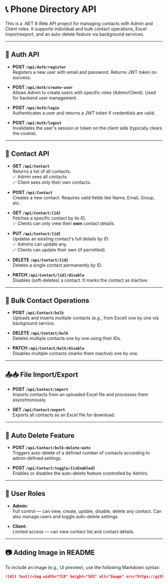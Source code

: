 # 📞 Phone Directory API

This is a .NET 8 Web API project for managing contacts with Admin and Client roles. It supports individual and bulk contact operations, Excel import/export, and an auto-delete feature via background services.

---

## 🔐 Auth API

- **POST `/api/Auth/register`**  
  Registers a new user with email and password. Returns JWT token on success.

- **POST `/api/Auth/create-user`**  
  Allows Admin to create users with specific roles (Admin/Client). Used for backend user management.

- **POST `/api/Auth/login`**  
  Authenticates a user and returns a JWT token if credentials are valid.

- **POST `/api/Auth/logout`**  
  Invalidates the user's session or token on the client side (typically clears the cookie).

---

## 📇 Contact API

- **GET `/api/Contact`**  
  Returns a list of all contacts.  
  ✅ Admin sees all contacts.  
  ✅ Client sees only their own contacts.

- **POST `/api/Contact`**  
  Creates a new contact. Requires valid fields like Name, Email, Group, etc.

- **GET `/api/Contact/{id}`**  
  Fetches a specific contact by its ID.  
  ✅ Clients can only view their **own** contact details.

- **PUT `/api/Contact/{id}`**  
  Updates an existing contact's full details by ID.  
  ✅ Admins can update any.  
  ✅ Clients can update their own (if permitted).

- **DELETE `/api/Contact/{id}`**  
  Deletes a single contact permanently by ID.

- **PATCH `/api/Contact/{id}/disable`**  
  Disables (soft-deletes) a contact. It marks the contact as inactive.

---

## 📁 Bulk Contact Operations

- **POST `/api/Contact/bulk`**  
  Uploads and inserts multiple contacts (e.g., from Excel) one by one via background service.

- **DELETE `/api/Contact/bulk`**  
  Deletes multiple contacts one by one using their IDs.

- **PATCH `/api/Contact/bulk/disable`**  
  Disables multiple contacts (marks them inactive) one by one.

---

## 📤📥 File Import/Export

- **POST `/api/Contact/import`**  
  Imports contacts from an uploaded Excel file and processes them asynchronously.

- **GET `/api/Contact/export`**  
  Exports all contacts as an Excel file for download.

---

## 🔄 Auto Delete Feature

- **POST `/api/Contact/bulk-delete-auto`**  
  Triggers auto-delete of a defined number of contacts according to admin-defined settings.

- **POST `/api/Contact/toggle/{isEnabled}`**  
  Enables or disables the auto-delete feature (controlled by Admin).

---

## 👥 User Roles

- **Admin:**  
  Full control — can view, create, update, disable, delete any contact. Can also manage users and toggle auto-delete settings.

- **Client:**  
  Limited access — can view  contact list and contact details.

---

## 📷 Adding Image in README

To include an image (e.g., UI preview), use the following Markdown syntax:

```markdown
![Alt Text](<img width="728" height="503" alt="Image" src="https://github.com/user-attachments/assets/fd8f877a-45d7-4edf-9695-72deba061e42" />)
